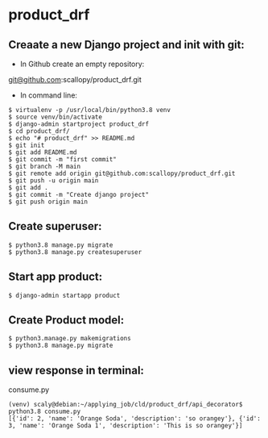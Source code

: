 # product_drf

## Creaate a new Django project and init with git:

- In Github create an empty repository:

git@github.com:scallopy/product_drf.git

- In command line:

```
$ virtualenv -p /usr/local/bin/python3.8 venv
$ source venv/bin/activate
$ django-admin startproject product_drf
$ cd product_drf/
$ echo "# product_drf" >> README.md
$ git init
$ git add README.md
$ git commit -m "first commit"
$ git branch -M main
$ git remote add origin git@github.com:scallopy/product_drf.git
$ git push -u origin main
$ git add .
$ git commit -m "Create django project"
$ git push origin main

```
## Create superuser:

```
$ python3.8 manage.py migrate
$ python3.8 manage.py createsuperuser
```

## Start app product:

```
$ django-admin startapp product
```

## Create Product model:

```
$ python3.manage.py makemigrations
$ python3.8 manage.py migrate
```

## view response in terminal:

consume.py

```
(venv) scaly@debian:~/applying_job/cld/product_drf/api_decorator$ python3.8 consume.py
[{'id': 2, 'name': 'Orange Soda', 'description': 'so orangey'}, {'id': 3, 'name': 'Orange Soda 1', 'description': 'This is so orangey'}]
```
